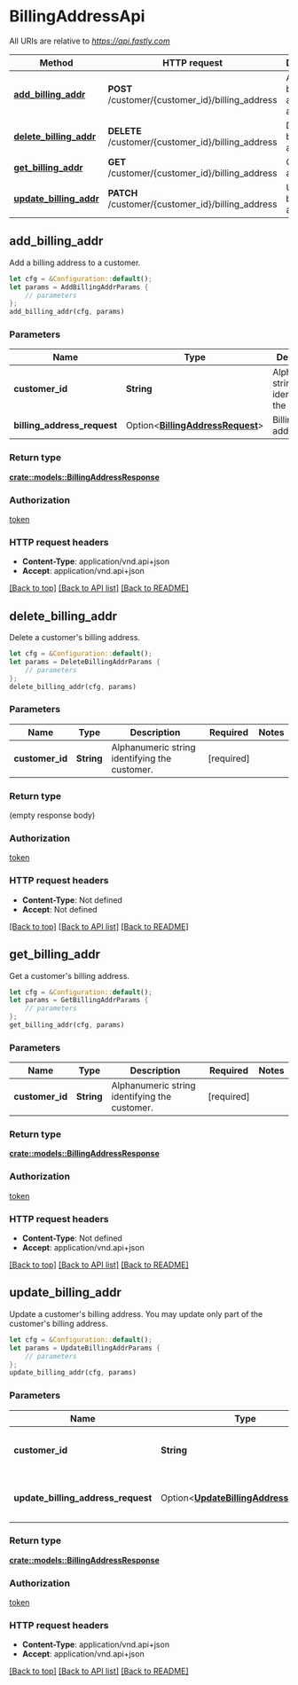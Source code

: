 # BillingAddressApi

All URIs are relative to *https://api.fastly.com*

Method | HTTP request | Description
------------- | ------------- | -------------
[**add_billing_addr**](BillingAddressApi.md#add_billing_addr) | **POST** /customer/{customer_id}/billing_address | Add a billing address to a customer
[**delete_billing_addr**](BillingAddressApi.md#delete_billing_addr) | **DELETE** /customer/{customer_id}/billing_address | Delete a billing address
[**get_billing_addr**](BillingAddressApi.md#get_billing_addr) | **GET** /customer/{customer_id}/billing_address | Get a billing address
[**update_billing_addr**](BillingAddressApi.md#update_billing_addr) | **PATCH** /customer/{customer_id}/billing_address | Update a billing address



## add_billing_addr

Add a billing address to a customer.

```rust
let cfg = &Configuration::default();
let params = AddBillingAddrParams {
    // parameters
};
add_billing_addr(cfg, params)
```

### Parameters


Name | Type | Description  | Required | Notes
------------- | ------------- | ------------- | ------------- | -------------
**customer_id** | **String** | Alphanumeric string identifying the customer. | [required] |
**billing_address_request** | Option\<[**BillingAddressRequest**](BillingAddressRequest.md)> | Billing address |  |

### Return type

[**crate::models::BillingAddressResponse**](BillingAddressResponse.md)

### Authorization

[token](../README.md#token)

### HTTP request headers

- **Content-Type**: application/vnd.api+json
- **Accept**: application/vnd.api+json

[[Back to top]](#) [[Back to API list]](../README.md#documentation-for-api-endpoints) [[Back to README]](../README.md)


## delete_billing_addr

Delete a customer's billing address.

```rust
let cfg = &Configuration::default();
let params = DeleteBillingAddrParams {
    // parameters
};
delete_billing_addr(cfg, params)
```

### Parameters


Name | Type | Description  | Required | Notes
------------- | ------------- | ------------- | ------------- | -------------
**customer_id** | **String** | Alphanumeric string identifying the customer. | [required] |

### Return type

 (empty response body)

### Authorization

[token](../README.md#token)

### HTTP request headers

- **Content-Type**: Not defined
- **Accept**: Not defined

[[Back to top]](#) [[Back to API list]](../README.md#documentation-for-api-endpoints) [[Back to README]](../README.md)


## get_billing_addr

Get a customer's billing address.

```rust
let cfg = &Configuration::default();
let params = GetBillingAddrParams {
    // parameters
};
get_billing_addr(cfg, params)
```

### Parameters


Name | Type | Description  | Required | Notes
------------- | ------------- | ------------- | ------------- | -------------
**customer_id** | **String** | Alphanumeric string identifying the customer. | [required] |

### Return type

[**crate::models::BillingAddressResponse**](BillingAddressResponse.md)

### Authorization

[token](../README.md#token)

### HTTP request headers

- **Content-Type**: Not defined
- **Accept**: application/vnd.api+json

[[Back to top]](#) [[Back to API list]](../README.md#documentation-for-api-endpoints) [[Back to README]](../README.md)


## update_billing_addr

Update a customer's billing address. You may update only part of the customer's billing address.

```rust
let cfg = &Configuration::default();
let params = UpdateBillingAddrParams {
    // parameters
};
update_billing_addr(cfg, params)
```

### Parameters


Name | Type | Description  | Required | Notes
------------- | ------------- | ------------- | ------------- | -------------
**customer_id** | **String** | Alphanumeric string identifying the customer. | [required] |
**update_billing_address_request** | Option\<[**UpdateBillingAddressRequest**](UpdateBillingAddressRequest.md)> | One or more billing address attributes |  |

### Return type

[**crate::models::BillingAddressResponse**](BillingAddressResponse.md)

### Authorization

[token](../README.md#token)

### HTTP request headers

- **Content-Type**: application/vnd.api+json
- **Accept**: application/vnd.api+json

[[Back to top]](#) [[Back to API list]](../README.md#documentation-for-api-endpoints) [[Back to README]](../README.md)

